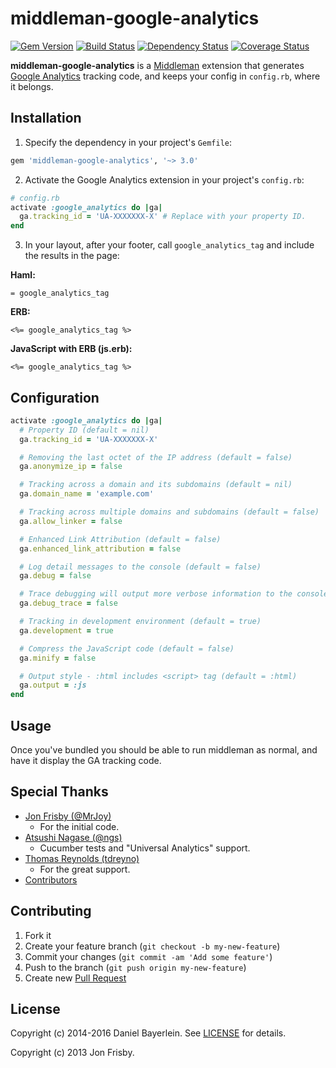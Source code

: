 # middleman-google-analytics

[![Gem Version](https://badge.fury.io/rb/middleman-google-analytics.svg)](http://badge.fury.io/rb/middleman-google-analytics)
[![Build Status](https://travis-ci.org/danielbayerlein/middleman-google-analytics.svg?branch=master)](https://travis-ci.org/danielbayerlein/middleman-google-analytics)
[![Dependency Status](https://gemnasium.com/danielbayerlein/middleman-google-analytics.svg)](https://gemnasium.com/danielbayerlein/middleman-google-analytics)
[![Coverage Status](https://coveralls.io/repos/github/danielbayerlein/middleman-google-analytics/badge.svg?branch=master)](https://coveralls.io/github/danielbayerlein/middleman-google-analytics?branch=master)

**middleman-google-analytics** is a [Middleman](http://middlemanapp.com)
extension that generates
[Google Analytics](https://www.google.de/intl/en/analytics/) tracking code, and
keeps your config in `config.rb`, where it belongs.

## Installation

1. Specify the dependency in your project's `Gemfile`:

  ```ruby
  gem 'middleman-google-analytics', '~> 3.0'
  ```

2. Activate the Google Analytics extension in your project's `config.rb`:

  ```ruby
  # config.rb
  activate :google_analytics do |ga|
    ga.tracking_id = 'UA-XXXXXXX-X' # Replace with your property ID.
  end
  ```

3. In your layout, after your footer, call `google_analytics_tag` and include
   the results in the page:

  **Haml:**

  ```haml
  = google_analytics_tag
  ```

  **ERB:**

  ```erb
  <%= google_analytics_tag %>
  ```

  **JavaScript with ERB (js.erb):**

  ```erb
  <%= google_analytics_tag %>
  ```

## Configuration

```ruby
activate :google_analytics do |ga|
  # Property ID (default = nil)
  ga.tracking_id = 'UA-XXXXXXX-X'

  # Removing the last octet of the IP address (default = false)
  ga.anonymize_ip = false

  # Tracking across a domain and its subdomains (default = nil)
  ga.domain_name = 'example.com'

  # Tracking across multiple domains and subdomains (default = false)
  ga.allow_linker = false

  # Enhanced Link Attribution (default = false)
  ga.enhanced_link_attribution = false

  # Log detail messages to the console (default = false)
  ga.debug = false

  # Trace debugging will output more verbose information to the console (default = false)
  ga.debug_trace = false

  # Tracking in development environment (default = true)
  ga.development = true

  # Compress the JavaScript code (default = false)
  ga.minify = false

  # Output style - :html includes <script> tag (default = :html)
  ga.output = :js
end
```

## Usage

Once you've bundled you should be able to run middleman as normal, and have it
display the GA tracking code.

## Special Thanks

* [Jon Frisby (@MrJoy)](https://github.com/MrJoy)
  * For the initial code.
* [Atsushi Nagase (@ngs)](https://github.com/ngs)
  * Cucumber tests and "Universal Analytics" support.
* [Thomas Reynolds (tdreyno)](https://github.com/tdreyno)
  * For the great support.
* [Contributors](../../graphs/contributors)

## Contributing

1. Fork it
2. Create your feature branch (`git checkout -b my-new-feature`)
3. Commit your changes (`git commit -am 'Add some feature'`)
4. Push to the branch (`git push origin my-new-feature`)
5. Create new [Pull Request](../../pull/new/master)

## License

Copyright (c) 2014-2016 Daniel Bayerlein. See [LICENSE](./LICENSE) for details.

Copyright (c) 2013 Jon Frisby.
